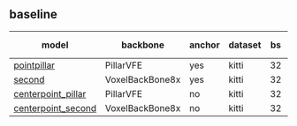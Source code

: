 ## baseline
| model                   | backbone        | anchor | dataset | bs | epoch | 3d_AP Car/Pedestrian/Cyclist| model |
| ----------------------- | --------------- | --- | ----- | -- | --- | ----------------------------- | ----- |
| [pointpillar](https://github.com/ModelTC/EOD/tree/main/configs/det_3d/pointpillar/pointpillar.yaml)       | PillarVFE            |   yes     | kitti  | 32 | 80      | 76.99/49.40/63.35 | [ckpt](https://github.com/ModelTC/United-Perception/releases/download/0.2.0_github/pointpillar.pth)  |
| [second](https://github.com/ModelTC/EOD/tree/main/configs/det_3d/second/second.yaml)| VoxelBackBone8x           |   yes     | kitti  | 32 | 80     | 78.65/53.76/64.23 |    [ckpt](https://github.com/ModelTC/United-Perception/releases/download/0.2.0_github/second.pth)   |
| [centerpoint_pillar](https://github.com/ModelTC/EOD/tree/main/configs/det_3d/centerpoint/centerpoint_pillar.yaml)| PillarVFE            |    no    | kitti  | 32 | 80     | 75.00/51.10/60.12     |  [ckpt](https://github.com/ModelTC/United-Perception/releases/download/0.2.0_github/centerpoint_pillar.pth)   |
| [centerpoint_second](https://github.com/ModelTC/EOD/tree/main/configs/det_3d/centerpoint/centerpoint_second.yaml) | VoxelBackBone8x            |    no    | kitti  | 32 | 80     | 77.28/54.31/68.20  | [ckpt](https://github.com/ModelTC/United-Perception/releases/download/0.2.0_github/centerpoint_second.pth)  |
